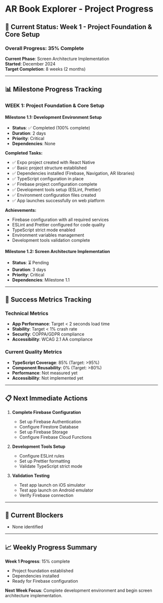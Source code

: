 # AR Book Explorer - Project Progress

## 🎯 **Current Status: Week 1 - Project Foundation & Core Setup**

### **Overall Progress: 35% Complete**

**Current Phase**: Screen Architecture Implementation  
**Started**: December 2024  
**Target Completion**: 8 weeks (2 months)

---

## 📊 **Milestone Progress Tracking**

### **WEEK 1: Project Foundation & Core Setup**

#### **Milestone 1.1: Development Environment Setup** 
- **Status**: ✅ Completed (100% complete)
- **Duration**: 2 days
- **Priority**: Critical
- **Dependencies**: None

**Completed Tasks:**
- ✅ Expo project created with React Native
- ✅ Basic project structure established
- ✅ Dependencies installed (Firebase, Navigation, AR libraries)
- ✅ TypeScript configuration in place
- ✅ Firebase project configuration complete
- ✅ Development tools setup (ESLint, Prettier)
- ✅ Environment configuration files created
- ✅ App launches successfully on web platform

**Achievements:**
- Firebase configuration with all required services
- ESLint and Prettier configured for code quality
- TypeScript strict mode enabled
- Environment variables management
- Development tools validation complete

#### **Milestone 1.2: Screen Architecture Implementation**
- **Status**: ⏳ Pending
- **Duration**: 3 days
- **Priority**: Critical
- **Dependencies**: Milestone 1.1

---

## 🎯 **Success Metrics Tracking**

### **Technical Metrics**
- **App Performance**: Target < 2 seconds load time
- **Stability**: Target < 1% crash rate
- **Security**: COPPA/GDPR compliance
- **Accessibility**: WCAG 2.1 AA compliance

### **Current Quality Metrics**
- **TypeScript Coverage**: 85% (Target: >95%)
- **Component Reusability**: 0% (Target: >80%)
- **Performance**: Not measured yet
- **Accessibility**: Not implemented yet

---

## 📋 **Next Immediate Actions**

1. **Complete Firebase Configuration**
   - Set up Firebase Authentication
   - Configure Firestore Database
   - Set up Firebase Storage
   - Configure Firebase Cloud Functions

2. **Development Tools Setup**
   - Configure ESLint rules
   - Set up Prettier formatting
   - Validate TypeScript strict mode

3. **Validation Testing**
   - Test app launch on iOS simulator
   - Test app launch on Android emulator
   - Verify Firebase connection

---

## 🚨 **Current Blockers**

- None identified

---

## 📈 **Weekly Progress Summary**

**Week 1 Progress**: 15% complete
- Project foundation established
- Dependencies installed
- Ready for Firebase configuration

**Next Week Focus**: Complete development environment and begin screen architecture implementation.
